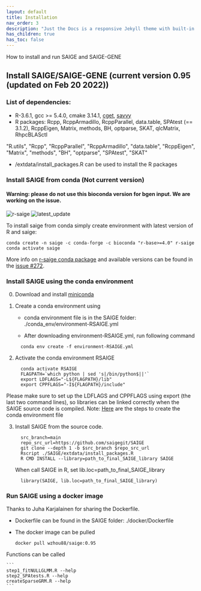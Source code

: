 ```yaml
---
layout: default
title: Installation
nav_order: 3
description: "Just the Docs is a responsive Jekyll theme with built-in search that is easily customizable and hosted on GitHub Pages."
has_children: true
has_toc: false
---
```


How to install and run SAIGE and SAIGE-GENE


## Install SAIGE/SAIGE-GENE (current version 0.95 (updated on Feb 20 2022))

### List of dependencies:

* R-3.6.1, gcc >= 5.4.0, cmake 3.14.1, [cget](https://cget.readthedocs.io/en/latest/src/intro.html#installing-cget), [savvy](https://github.com/statgen/savvy)
* R packages: Rcpp, RcppArmadillo, RcppParallel, data.table, SPAtest (== 3.1.2),
        RcppEigen, Matrix, methods, BH, optparse, SKAT, qlcMatrix, RhpcBLASctl

"R.utils", "Rcpp", "RcppParallel", "RcppArmadillo", "data.table", "RcppEigen", "Matrix", "methods", "BH", "optparse", "SPAtest", "SKAT"

* /extdata/install_packages.R can be used to install the R packages

###  Install SAIGE from conda (Not current version)

#### Warning: please do not use this bioconda version for bgen input. We are working on the issue.
![r-saige](https://anaconda.org/bioconda/r-saige/badges/version.svg)
![latest_update](https://anaconda.org/bioconda/r-saige/badges/latest_release_date.svg)

To install saige from conda simply create environment with latest version of R and saige:
```
conda create -n saige -c conda-forge -c bioconda "r-base>=4.0" r-saige
conda activate saige
```

More info on [r-saige conda package](https://anaconda.org/bioconda/r-saige) and available versions can be found in the [issue #272](https://github.com/weizhouUMICH/SAIGE/issues/272).


###  Install SAIGE using the conda environment

0. Download and install [miniconda](https://docs.conda.io/en/latest/miniconda.html) 

1. Create a conda environment using
    
     * conda environment file is in the SAIGE folder: ./conda_env/environment-RSAIGE.yml

     * After downloading environment-RSAIGE.yml, run following command
     ```
       conda env create -f environment-RSAIGE.yml
     ```

2. Activate the conda environment RSAIGE

     ```
       conda activate RSAIGE
       FLAGPATH=`which python | sed 's|/bin/python$||'`
       export LDFLAGS="-L${FLAGPATH}/lib"
       export CPPFLAGS="-I${FLAGPATH}/include"
     ```
Please make sure to set up the LDFLAGS and CPPFLAGS using export (the last two command lines), so libraries can be linked correctly when the SAIGE source code is compiled. Note: [Here](https://github.com/weizhouUMICH/SAIGE/blob/master/conda_env/createCondaEnvSAIGE_steps.txt) are the steps to create the conda environment file


3. Install SAIGE from the source code.

     ```
       src_branch=main
       repo_src_url=https://github.com/saigegit/SAIGE
       git clone --depth 1 -b $src_branch $repo_src_url
       Rscript ./SAIGE/extdata/install_packages.R
       R CMD INSTALL --library=path_to_final_SAIGE_library SAIGE
     ```

     When call SAIGE in R, set lib.loc=path_to_final_SAIGE_library

     ```
       library(SAIGE, lib.loc=path_to_final_SAIGE_library)
     ```

### Run SAIGE using a docker image

Thanks to Juha Karjalainen for sharing the Dockerfile.

* Dockerfile can be found in the SAIGE folder: ./docker/Dockerfile 

* The docker image can be pulled

    ```
    docker pull wzhou88/saige:0.95
    ```

Functions can be called

    ```
    step1_fitNULLGLMM.R --help
    step2_SPAtests.R --help
    createSparseGRM.R --help
    ```
